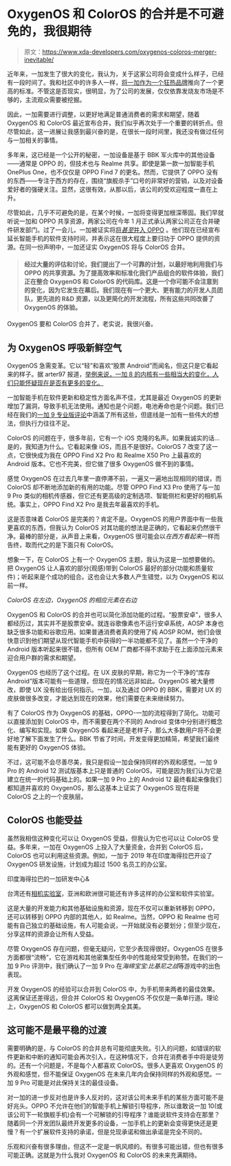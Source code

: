 # OxygenOS 和 ColorOS 的合并是不可避免的，我很期待

> 原文：<https://www.xda-developers.com/oxygenos-coloros-merger-inevitable/>

近年来，一加发生了很大的变化，我认为，关于这家公司将会变成什么样子，已经有一段时间了。我和社区中的许多人一样，[将一加作为一个狂热品牌](https://www.xda-developers.com/oneplus-enthusiast-brand-shortcomings/)推向了一个更高的标准。不管这是否现实，很明显，为了公司的发展，仅仅依靠发烧友市场是不够的，主流观众需要被挖掘。

因此，一加需要进行调整，以更好地满足普通消费者的需求和期望，随着 OxygenOS 和 ColorOS 最近宣布合并，我们似乎再次处于一个重要的转折点。但尽管如此，这一进展让我感到最兴奋的是，在很长一段时间里，我还没有做过任何与一加相关的事情。

多年来，这已经是一个公开的秘密，一加设备是基于 BBK 军火库中的其他设备——通常是 OPPO 的，但技术也与 Realme 共享。即使是第一款一加智能手机 OnePlus One，也不仅仅是 OPPO Find 7 的更名。然而，它提供了 OPPO 没有的东西——专注于西方的存在，围绕“旗舰杀手”口号的非常好的营销，以及对设备爱好者的强硬关注。显然，这很有效，从那以后，该公司的受欢迎程度一直在上升。

尽管如此，几乎不可避免的是，在某个时候，一加将变得更加根深蒂固。我们早就听说一加和 OPPO 共享资源，两家公司在今年 1 月正式承认两家公司正在合并硬件研发部门。过了一会儿，一加被证实将[将*甚至*并入 OPPO](https://www.xda-developers.com/oneplus-merges-oppo/) 。他们现在已经宣布延长智能手机的软件支持时间，并表示这在很大程度上要归功于 OPPO 提供的资源。在同一份声明中，一加还证实 OxygenOS 将与 ColorOS 合并。

> #### 经过大量的评估和讨论，我们提出了一个可靠的计划，以最好地利用我们与 OPPO 的共享资源。为了提高效率和标准化我们产品组合的软件体验，我们正在整合 OxygenOS 和 ColorOS 的代码库。这是一个你可能不会注意到的变化，因为它发生在幕后。我们现在有一个更大、更有能力的开发人员团队，更先进的 R&D 资源，以及更简化的开发流程，所有这些共同改善了 OxygenOS 的体验。

OxygenOS 要和 ColorOS 合并了，老实说，我很兴奋。

## 为 OxygenOS 呼吸新鲜空气

OxygenOS 急需变革。它以“轻”和喜欢“股票 Android”而闻名，但这只是它看起来的样子。据 arter97 报道，[举例来说，一加 8 的内核有一些相当大的变化，人们只能怀疑现在是否有更多的变化。](https://twitter.com/arter97/status/1342218785160228864)

一加智能手机在软件更新和稳定性方面名声不佳，尤其是最近 OxygenOS 的更新增加了漏洞，导致手机无法使用。通知也是个问题，电池寿命也是个问题。我们已经在我们的[一加 9 专业版评论](https://www.xda-developers.com/oneplus-9-pro-review/)中涵盖了所有这些，但底线是一加有一些伟大的想法，但执行力往往不足。

ColorOS 的问题在于，很多年前，它有一个 iOS 克隆的名声。如果我诚实的话...是的，我知道为什么。它看起来像 iOS，而且不是很好。ColorOS 7 改变了这一点，它很快成为我在 OPPO Find X2 Pro 和 Realme X50 Pro 上最喜欢的 Android 版本。它也不完美，但它做了很多 OxygenOS 做不到的事情。

感觉 OxygenOS 在过去几年里一直停滞不前，一遍又一遍地出现相同的错误，而 ColorOS 却不断地添加新的有用的功能。尽管 OPPO Find X3 Pro 使用了与一加 9 Pro 类似的相机传感器，但它还有更高级的定制选项、智能侧栏和更好的相机系统。事实上，OPPO Find X2 Pro 是我去年最喜欢的手机。

这是否意味着 ColorOS 是完美的？肯定不是。OxygenOS 的用户界面中有一些我更喜欢的东西，但我认为 ColorOS 对其功能的想法是正确的，它看起来仍然很干净。最棒的部分是，从声音上来看，OxygenOS 很可能会以*在西方看起来*一样而告终，取而代之的是下面只有 ColorOS。

想象一下，在 ColorOS 上有一个 OxygenOS 主题，我认为这是一加想要做的。把 OxygenOS 让人喜欢的部分(观感)带到 ColorOS 最好的部分(功能和质量软件)；听起来是个成功的组合。这也会让大多数人产生错觉，以为 OxygenOS 和以前一样。

*ColorOS 在左边，OxygenOS 的相应元素在右边*

OxygenOS 和 ColorOS 的合并也可以简化添加功能的过程。“股票安卓”，很多人都经历过，其实并不是股票安卓。就连谷歌像素也不运行安卓系统，AOSP 本身也缺乏很多功能和谷歌应用。如果普通消费者真的使用了纯 AOSP ROM，他们会很快意识到他们期望从现代智能手机中获得的一半功能都不见了。虽然一个干净的 Android 版本听起来很不错，但所有 OEM 厂商都不得不求助于在上面添加元素来迎合用户群的需求和期望。

OxygenOS 也经历了这个过程。在 UX 皮肤的早期，称它为一个干净的“库存 Android”版本可能有一些道理，但现在的情况远非如此。OxygenOS 被大量修改，即使 UX 没有给出任何指示。一加，以及通过 OPPO 的 BBK，需要对 UX 的皮肤做很多改变，才能达到现在的效果，他们需要在未来继续努力。

有了 ColorOS 作为 OxygenOS 的基础，OPPO-一加的流程得到了简化。功能可以直接添加到 ColorOS 中，而不需要在两个不同的 Android 变体中分别进行概念化、编写和实现。如果 OxygenOS 看起来还是老样子，那么大多数用户将不会更好地了解下面发生了什么。BBK 节省了时间，开发变得更加精简，希望我们最终能有更好的 OxygenOS 体验。

不过，这可能不会尽善尽美，我只是假设一加会保持同样的外观和感觉。一加 9 Pro 的 Android 12 测试版基本上只是普通的 ColorOS，可能是因为我们认为它是建立在统一的代码基础上的。如果一加 9 Pro 上的 Android 12 最终看起来像我们都知道并喜欢的 OxygenOS，那么这基本上证实了 OxygenOS 现在将是 ColorOS 之上的一个皮肤层。

## ColorOS 也能受益

虽然我相信这种变化可以让 OxygenOS 受益，但我认为它也可以让 ColorOS 受益。多年来，一加在 OxygenOS 上投入了大量资金，合并到 ColorOS 后，ColorOS 也可以利用这些资源。例如，一加于 2019 年在印度海得拉巴开设了 OxygenOS 研发设施，计划成为超过 1500 名员工的办公室。

印度海得拉巴的一加研发中心&

台湾还有[相机实验室](https://www.xda-developers.com/oneplus-camera-lab-tour-taiwan/)，亚洲和欧洲很可能还有许多这样的办公室和软件实验室。

这是大量的开发能力和其他基础设施和资源，现在不仅可以重新转移到 OPPO，还可以转移到 OPPO 内部的其他人，如 Realme。当然，OPPO 和 Realme 也可能有自己独立的基础设施，有人可能会说，一开始就没有必要划分；但至少现在，分享这样的资源会让所有人受益。

尽管 OxygenOS 存在问题，但毫无疑问，它至少表现得很好。OxygenOS 在很多方面都很“流畅”，它在游戏和其他密集型任务中的性能经常受到称赞。在我们的一加 9 Pro 评测中，我们确认了一加 9 Pro 在*海绵宝宝:比基尼之战*等游戏中的出色表现。

开发 OxygenOS 的经验可以合并到 ColorOS 中，为手机带来两者的最佳效果。这离保证还差得远，但合并 ColorOS 和 OxygenOS 不仅仅是一条单行道。理论上，OxygenOS 和 ColorOS 都可以做到两全其美。

## 这可能不是最平稳的过渡

需要明确的是，与 ColorOS 的合并总有可能彻底失败。引入的问题，如错误的软件更新和中断的通知可能会再次引入，在这种情况下，合并在消费者手中将是徒劳的。还有一个问题是，不是每个人都喜欢 ColorOS。很多人更喜欢 OxygenOS 的外观和感觉，但不能保证 OxygenOS 在未来几年内会保持同样的外观和感觉。一加 9 Pro 可能是对此保持关注的最佳设备。

对一加的进一步反对也是许多人反对的，这对该公司未来手机的某些方面可能不是好兆头。OPPO 不允许在他们的智能手机上解锁引导程序，所以谁敢说一加 10(或该公司下一轮旗舰手机)会有一个可解锁的引导程序？谁能说软件支持会在那里？随着同一个开发团队最终开发更多的设备，一加手机上的更新会变得更快还是更慢？有一个扩展软件支持的承诺，但是兑现承诺和做出承诺是完全不同的。

乐观和兴奋有很多理由，但这不一定是一帆风顺的。有很多可能出错，但也有很多可能正确。这就是为什么我对 OxygenOS 和 ColorOS 的未来充满期待。
